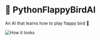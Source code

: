# 🤖 PythonFlappyBirdAI
An AI that learns how to play flappy bird 🐥

![How it looks](<img width="505" alt="image" src="https://github.com/user-attachments/assets/822bbd3c-e1d0-47ff-bf6c-bbca9ea6d59d">)
